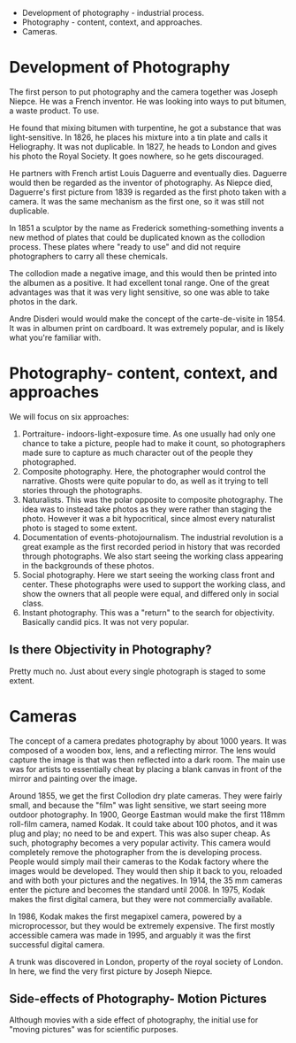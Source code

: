 - Development of photography - industrial process.
- Photography - content, context, and approaches.
- Cameras.

# Development of Photography

The first person to put photography and the camera together was Joseph Niepce. He was a French inventor. He was looking into ways to put bitumen, a waste product. To use.

He found that mixing bitumen with turpentine, he got a substance that was light-sensitive. In 1826, he places his mixture into a tin plate and calls it Heliography. It was not duplicable. In 1827, he heads to London and gives his photo the Royal Society. It goes nowhere, so he gets discouraged.

He partners with French artist Louis Daguerre and eventually dies. Daguerre would then be regarded as the inventor of photography. As Niepce died, Daguerre's first picture from 1839 is regarded as the first photo taken with a camera. It was the same mechanism as the first one, so it was still not duplicable.

In 1851 a sculptor by the name as Frederick something-something invents a new method of plates that could be duplicated known as the collodion process. These plates where "ready to use" and did not require photographers to carry all these chemicals.

The collodion made a negative image, and this would then be printed into the albumen as a positive. It had excellent tonal range. One of the great advantages was that it was very light sensitive, so one was able to take photos in the dark.

Andre Disderi would would make the concept of the carte-de-visite in 1854. It was in albumen print on cardboard. It was extremely popular, and is likely what you're familiar with.

# Photography- content, context, and approaches

We will focus on six approaches:

1. Portraiture- indoors-light-exposure time. As one usually had only one chance to take a picture, people had to make it count, so photographers made sure to capture as much character out of the people they photographed.
2. Composite photography. Here, the photographer would control the narrative. Ghosts were quite popular to do, as well as it trying to tell stories through the photographs.
3. Naturalists. This was the polar opposite to composite photography. The idea was to instead take photos as they were rather than staging the photo. However it was a bit hypocritical, since almost every naturalist photo is staged to some extent.
4. Documentation of events-photojournalism. The industrial revolution is a great example as the first recorded period in history that was recorded through photographs. We also start seeing the working class appearing in the backgrounds of these photos.
5. Social photography. Here we start seeing the working class front and center. These photographs were used to support the working class, and show the owners that all people were equal, and differed only in social class.
6. Instant photography. This was a "return" to the search for objectivity. Basically candid pics. It was not very popular.

## Is there Objectivity in Photography?

Pretty much no. Just about every single photograph is staged to some extent.

# Cameras

The concept of a camera predates photography by about 1000 years. It was composed of a wooden box, lens, and a reflecting mirror. The lens would capture the image is that was then reflected into a dark room. The main use was for artists to essentially cheat by placing a blank canvas in front of the mirror and painting over the image.

Around 1855, we get the first Collodion dry plate cameras. They were fairly small, and because the "film" was light sensitive, we start seeing more outdoor photography. In 1900, George Eastman would make the first 118mm roll-film camera, named Kodak. It could take about 100 photos, and it was plug and play; no need to be and expert. This was also super cheap. As such, photography becomes a very popular activity. This camera would completely remove the photographer from the is developing process. People would simply mail their cameras to the Kodak factory where the images would be developed. They would then ship it back to you, reloaded and with both your pictures and the negatives. In 1914, the 35 mm cameras enter the picture and becomes the standard until 2008. In 1975, Kodak makes the first digital camera, but they were not commercially available.

In 1986, Kodak makes the first megapixel camera, powered by a microprocessor, but they would be extremely expensive. The first mostly accessible camera was made in 1995, and arguably it was the first successful digital camera.

A trunk was discovered in London, property of the royal society of London. In here, we find the very first picture by Joseph Niepce.

## Side-effects of Photography- Motion Pictures

Although movies with a side effect of photography, the initial use for "moving pictures" was for scientific purposes.